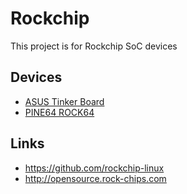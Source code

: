 # Rockchip

This project is for Rockchip SoC devices

## Devices

* [ASUS Tinker Board](devices/TinkerBoard)
* [PINE64 ROCK64](devices/ROCK64)

## Links

* https://github.com/rockchip-linux
* http://opensource.rock-chips.com
